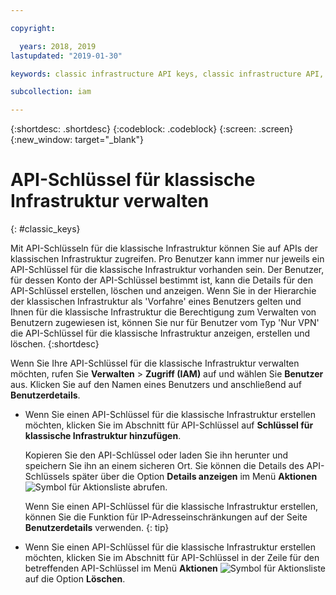 ```yaml
---

copyright:

  years: 2018, 2019
lastupdated: "2019-01-30"

keywords: classic infrastructure API keys, classic infrastructure API, SoftLayer API key

subcollection: iam

---
```


{:shortdesc: .shortdesc}
{:codeblock: .codeblock}
{:screen: .screen}
{:new_window: target="_blank"}

# API-Schlüssel für klassische Infrastruktur verwalten
{: #classic_keys}

Mit API-Schlüsseln für die klassische Infrastruktur können Sie auf APIs der klassischen Infrastruktur zugreifen. Pro Benutzer kann immer nur jeweils ein API-Schlüssel für die klassische Infrastruktur vorhanden sein. Der Benutzer, für dessen Konto der API-Schlüssel bestimmt ist, kann die Details für den API-Schlüssel erstellen, löschen und anzeigen. Wenn Sie in der Hierarchie der klassischen Infrastruktur als 'Vorfahre' eines Benutzers gelten und Ihnen für die klassische Infrastruktur die Berechtigung zum Verwalten von Benutzern zugewiesen ist, können Sie nur für Benutzer vom Typ 'Nur VPN' die API-Schlüssel für die klassische Infrastruktur anzeigen, erstellen und löschen.
{:shortdesc}

Wenn Sie Ihre API-Schlüssel für die klassische Infrastruktur verwalten möchten, rufen Sie **Verwalten** > **Zugriff (IAM)** auf und wählen Sie **Benutzer** aus. Klicken Sie auf den Namen eines Benutzers und anschließend auf **Benutzerdetails**.

  * Wenn Sie einen API-Schlüssel für die klassische Infrastruktur erstellen möchten, klicken Sie im Abschnitt für API-Schlüssel auf **Schlüssel für klassische Infrastruktur hinzufügen**.

     Kopieren Sie den API-Schlüssel oder laden Sie ihn herunter und speichern Sie ihn an einem sicheren Ort. Sie können die Details des API-Schlüssels später über die Option **Details anzeigen** im Menü **Aktionen** ![Symbol für Aktionsliste](../icons/action-menu-icon.svg) abrufen.

     Wenn Sie einen API-Schlüssel für die klassische Infrastruktur erstellen, können Sie die Funktion für IP-Adresseinschränkungen auf der Seite **Benutzerdetails** verwenden.
     {: tip}

  * Wenn Sie einen API-Schlüssel für die klassische Infrastruktur erstellen möchten, klicken Sie im Abschnitt für API-Schlüssel in der Zeile für den betreffenden API-Schlüssel im Menü **Aktionen** ![Symbol für Aktionsliste](../icons/action-menu-icon.svg) auf die Option **Löschen**.
